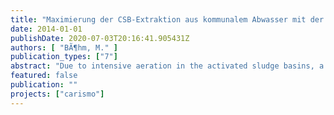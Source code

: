 ```yaml
---
title: "Maximierung der CSB-Extraktion aus kommunalem Abwasser mit der Prozesskombination MBBR, Koagulation, Flockung und Filtration"
date: 2014-01-01
publishDate: 2020-07-03T20:16:41.905431Z
authors: [ "BÃ¶hm, M." ]
publication_types: ["7"]
abstract: "Due to intensive aeration in the activated sludge basins, a significant part of the organic matter in the wastewater often expressed as chemical oxygen demand (COD) is mineralized to the greenhouse gas CO2. Therefore the organic content in municipal wastewater is yet a widely untapped source of renewable energy. The Carismo project vision is to reduce the specific energy demand with a new treatment scheme based on a low energy microsieve separation process and at the same time, increase the specific energy recovery with an advanced separation of the organic fraction which is valorized in a digester. Therefore two treatment schemes were evaluated at lab scale and pilot scale with real wastewater. The raw wastewater contained a high COD concentration of 1000 mg/l. The first scheme treated the raw wastewater with a coagulation and flocculation step before a microsieve separation with a drum filter at 100 µm. The second scheme was similar to the first one with an additional MBBR (Moving Bed Biofilm Reactor) installed upstream the coagulation tank. The specific goal of the microsieve process was to increase the organic carbon extraction rate in scheme 1 to 60–80 %. The Pilot trial results showed an average COD extraction of 73–81 %. The average suspended solids (SS) removal was > 95 %. The soluble phosphorus removal was between 15 % and 70 % depending on the coagulant type and dose. With 20 mg Al/l, the effluent phosphorous concentration was around 2 mg/l. The MBBR upstream increased the COD transfer in the sludge by 3–8 %, but simultaneously the mineralization decreased the yield for the biogas process. This and the additional energy consumption of the aeration speaks against the separation process with an upstream MBBR."
featured: false
publication: ""
projects: ["carismo"]
---
```



